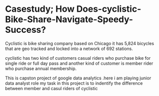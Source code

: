 # Casestudy; How Does-cyclistic-Bike-Share-Navigate-Speedy-Success?
  
  Cyclistic is bike sharing company based on Chicago it has 5,824 bicycles that are geo tracked and locked into a network of 692 stations.

  cyclistic has two kind of customers casual riders who purchase bike for single ride or full day pass and another kind of customer is member rider who purchase annual   membership.
  
  This is capston project of google data analytics .here i am playing junior data analyst role
  my task in this project is to indentify the difference between member and casul riders of cyclistic

